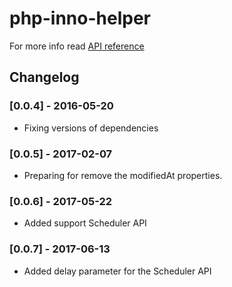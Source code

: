 # php-inno-helper

For more info read [API reference](http://public.innomdc.com/inno-helper/)

## Changelog

### [0.0.4] - 2016-05-20
- Fixing versions of dependencies

### [0.0.5] - 2017-02-07
- Preparing for remove the modifiedAt properties.

### [0.0.6] - 2017-05-22
- Added support Scheduler API

### [0.0.7] - 2017-06-13
- Added delay parameter for the Scheduler API
